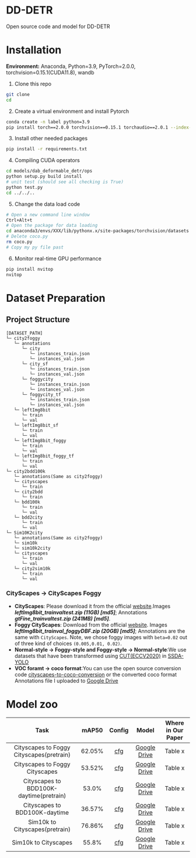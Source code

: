 # DD-DETR
Open source code and model for DD-DETR

# Installation
**Environment:** Anaconda, Python=3.9, PyTorch=2.0.0, torchvision=0.15.1(CUDA11.8), wandb
1. Clone this repo
```sh
git clone 
cd 
```
2. Create a virtual environment and install Pytorch
```sh
conda create -n label python=3.9 
pip install torch==2.0.0 torchvision==0.15.1 torchaudio==2.0.1 --index-url https://download.pytorch.org/whl/cu118 
```
3. Install other needed packages
```sh
pip install -r requirements.txt
```
4. Compiling CUDA operators
```sh
cd models/dab_deformable_detr/ops
python setup.py build install
# unit test (should see all checking is True)
python test.py
cd ../../..
```
5. Change the data load code
```sh
# Open a new command line window
Ctrl+Alt+t
# Open the package for data loading
cd anaconda3/envs/XXX/lib/pythonx.x/site-packages/torchvision/datasets
# Delete coco.py
rm coco.py
# Copy my py file past
```
6. Monitor real-time GPU performance
```sh
pip install nvitop
nvitop
```
   
# Dataset Preparation
## Project Structure
```
[DATASET_PATH]
└─ city2foggy
   └─ annotations
      └─ city
         └─ instances_train.json
         └─ instances_val.json
      └─ city_sf
         └─ instances_train.json
         └─ instances_val.json
      └─ foggycity
         └─ instances_train.json
         └─ instances_val.json
      └─ foggycity_tf
         └─ instances_train.json
         └─ instances_val.json
   └─ leftImg8bit
      └─ train
      └─ val
   └─ leftImg8bit_sf
      └─ train
      └─ val
   └─ leftImg8bit_foggy
      └─ train
      └─ val
   └─ leftImg8bit_foggy_tf
      └─ train
      └─ val
└─ city2bdd100k
   └─ annotations(Same as city2foggy)
   └─ cityscapes
      └─ train
   └─ city2bdd
      └─ train
   └─ bdd100k
      └─ train
      └─ val
   └─ bdd2city
      └─ train
      └─ val
└─ Sim10K2city
   └─ annotations(Same as city2foggy)
   └─ sim10k
   └─ sim10k2city
   └─ cityscapes
      └─ train
      └─ val
   └─ city2sim10k
      └─ train
      └─ val
```


### CityScapes → CityScapes Foggy
* **CityScapes**: Please download it from the official [website](https://www.cityscapes-dataset.com/downloads/).Images ***leftImg8bit_trainvaltest.zip (11GB) [md5]***; Annotations ***gtFine_trainvaltest.zip (241MB) [md5]***.
* **Foggy CityScapes**: Download from the official [website](https://www.cityscapes-dataset.com/downloads/). Images ***leftImg8bit_trainval_foggyDBF.zip (20GB) [md5]***; Annotations are the same with `CityScapes`. Note, we chose foggy images with `beta=0.02` out of three kind of choices `(0.005,0.01, 0.02)`.
* **Normal-style → Foggy-style and Foggy-style → Normal-style**:We use datasets that have been transformed using [CUT(ECCV2020)](https://github.com/taesungp/contrastive-unpaired-translation) in [SSDA-YOLO](https://github.com/hnuzhy/SSDA-YOLO)
* **VOC foramt → coco format**:You can use the open source conversion code [cityscapes-to-coco-conversion](https://github.com/TillBeemelmanns/cityscapes-to-coco-conversion) or the converted coco format Annotations file I uploaded to [Google Drive]()
# Model zoo
| Task                                     | mAP50  | Config | Model | Where in Our Paper |
|:----------------------------------------:|:------:|:------:|:-----:|:------------------:|
| Cityscapes to Foggy Cityscapes(pretrain) | 62.05% | [cfg](config/DA/Cityscapes2FoggyCityscapes)       | [Google Drive]()      | Table x                   |
| Cityscapes to Foggy Cityscapes           | 53.52% | [cfg](config/DA/Cityscapes2FoggyCityscapes)       | [Google Drive]()      | Table x                   |
| Cityscapes to BDD100K-daytime(pretrain)  | 53.0%  | [cfg](config/DA/Cityscapes2FoggyCityscapes)       | [Google Drive]()      | Table x                   |
| Cityscapes to BDD100K-daytime            | 36.57% | [cfg](config/DA/Cityscapes2FoggyCityscapes)       | [Google Drive]()      | Table x                   |
| Sim10k to Cityscapes(pretrain)           | 76.86% | [cfg](config/DA/Cityscapes2FoggyCityscapes)       | [Google Drive]()      | Table x                   |
| Sim10k to Cityscapes                     | 55.8%  | [cfg](config/DA/Cityscapes2FoggyCityscapes)       | [Google Drive]()      | Table x                   |


